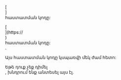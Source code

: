 [<br host>] <br action> հաստատման կոդը: <br code>

[<br host>](https://<br host>) <br action> հաստատման կոդը: <br code>.

Այս հաստատման կոդը կսպառվի մեկ ժամ հետո:

Եթե ​​դուք չեք դիմել <br action>, խնդրում ենք անտեսել այս էլ.